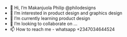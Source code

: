 - 👋 Hi, I’m Makanjuola Philip @philodesigns
- 👀 I’m interested in product design and graphics design
- 🌱 I’m currently learning product design
- 💞️ I’m looking to collaborate on ...
- 📫 How to reach me - whatsapp +2347034644524

<!---
philodesigns/philodesigns is a ✨ special ✨ repository because its `README.md` (this file) appears on your GitHub profile.
You can click the Preview link to take a look at your changes.
--->
